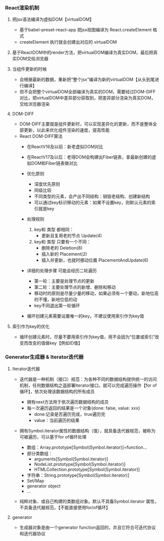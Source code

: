 ### React渲染机制
1. 把jsx语法编译为虚拟DOM【virtualDOM】
    + 基于babel-preset-react-app 把jsx视图编译为 React.createElement 格式
    + createElement 执行就会创建出对应的 virtualDOM

2. 基于ReactDOM中的render方法，把virtualDOM编译为真实DOM，最后把真实DOM交给浏览器

3. 当组件更新的时候
    + 会根据最新的数据，重新把“整个jsx”编译为新的virtualDOM【从头到尾进行编译】
    + 但不会把整个virtualDOM全部编译为真实的DOM，需要经过DOM-DIFF对比，把virtualDOM中差异部分获取到，把差异部分渲染为真实DOM，交给浏览器渲染

4. DOM-DIFF
    - DOM-DIFF主要就是组件更新时，可以实现差异化的更新，而不是整体全部更新，以此来优化组件渲染的速度，提高性能
    - React DOM-DIFF算法
        - 在ReactV16及以前：新老虚拟DOM对比
        - 在ReactV17及以后：老得DOM会构建出Fiber链表，拿最新创建的虚拟DOM和Fiber链表做对比
        
        - 优化原则
            + 深度优先原则
            + 同级比较
            + 不同类型的元素，会产出不同结构：销毁老结构、创建新结构
            + 可以通过key标识移动的元素：如果不设置key，则默认元素的索引就是key
        
        - 处理规则
            1. key和 类型 都相同：
                + 更新且复用老的节点 Update(4)
            2. key和 类型 只要有一个不同：
                - 删除老的 Deletion(8)
                - 插入新的 Placement(2)
                - 插入并更新，也就时挪动位置  PlacementAndUpdate(6)
        
        - 详细的处理步骤
            可能会经历二轮遍历
            + 第一轮：主要是处理节点的更新
            + 第二轮：主要处理节点的新增、删除和移动
            + 移动时的原则是尽量少量的移动，如果必须有一个要动，新地位高的不懂，新地位低的动
            + key不同退出第一轮循环

        - 循环创建元素需要设置唯一的key，不建议使用索引作为key值


        
5. 索引作为key的优化
    - 循环创建元素时，尽量不要用索引作为key值，用不会因为“位置或索引”改变而改变的值做key【例如ID值】


### Generator生成器 & Iterator迭代器
1. Iterator迭代器
    - 迭代器是一种机制（接口）规范：为各种不同的数据结构提供统一的访问机制，任何数据结构之遥部署Iterator接口，就可以完成遍历操作【for of循环】，依次处理该数据结构的所有成员
        + 拥有next方法用于依次遍历数据结构的成员
        + 每一次遍历返回的结果是一个对象{done: false, value: xxx}
            + done:记录是否遍历完成，true遍历完
            + value：当前遍历的结果

    - 拥有Symbol.iterator属性的数据结构（值），就具备迭代器规范，被称为可被遍历，可以基于for of循环处理
        + 数组：Array.prototype[Symbol(Symbol.iterator)]=function...
        + 部分类数组：
            + arguments[Symbol(Symbol.iterator)]
            + NodeList.prototype[Symbol(Symbol.iterator)]
            + HTMLCollection.prototype[Symbol(Symbol.iterator)]
        + 字符串：String.prototype[Symbol(Symbol.iterator)]
        + Set/Map
        + generator object
        + ...
    - 纯粹对象、或自己构建的类数组对象。默认不具备Symbol.iterator 属性，不具备迭代器规范，【不能直接使用for/of循环】
    
2. generator
    - 生成器对象是由一个generator function返回的，并且它符合可迭代协议和迭代器协议
    

